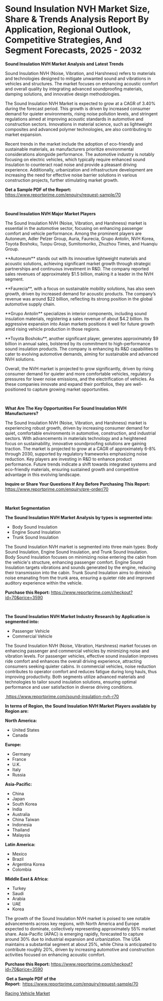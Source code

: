 <p><h1>Sound Insulation NVH Market Size, Share & Trends Analysis Report By Application, Regional Outlook, Competitive Strategies, And Segment Forecasts, 2025 - 2032</h1></p><p><strong>Sound Insulation NVH Market Analysis and Latest Trends</strong></p>
<p><p>Sound Insulation NVH (Noise, Vibration, and Harshness) refers to materials and technologies designed to mitigate unwanted sound and vibrations in vehicles and structures. The market focuses on enhancing acoustic comfort and overall quality by integrating advanced soundproofing materials, damping solutions, and innovative design methodologies.</p><p>The Sound Insulation NVH Market is expected to grow at a CAGR of 3.40% during the forecast period. This growth is driven by increased consumer demand for quieter environments, rising noise pollution levels, and stringent regulations aimed at improving acoustic standards in automotive and construction sectors. Innovations in material science, such as lightweight composites and advanced polymer technologies, are also contributing to market expansion.</p><p>Recent trends in the market include the adoption of eco-friendly and sustainable materials, as manufacturers prioritize environmental considerations alongside performance. The automotive industry is notably focusing on electric vehicles, which typically require enhanced sound insulation to counteract road noise and provide a pleasant driving experience. Additionally, urbanization and infrastructure development are increasing the need for effective noise barrier solutions in various construction projects, further stimulating market growth.</p></p>
<p><strong>Get a Sample PDF of the Report:&nbsp;</strong> <a href="https://www.reportprime.com/enquiry/request-sample/70?utm_campaign=3048&utm_medium=2&utm_source=Github&utm_content=ia&utm_term=17032025&utm_id=sound-insulation-nvh">https://www.reportprime.com/enquiry/request-sample/70</a></p>
<p>&nbsp;</p>
<p><strong>Sound Insulation NVH Major Market Players</strong></p>
<p><p>The Sound Insulation NVH (Noise, Vibration, and Harshness) market is essential in the automotive sector, focusing on enhancing passenger comfort and vehicle performance. Among the prominent players are Autoneum, Adler Pelzer Group, Auria, Faurecia, Grupo Antolin, NVH Korea, Toyota Boshoku, Tuopu Group, Sumitomoriko, Zhuzhou Times, and Huanqiu Group.</p><p>**Autoneum** stands out with its innovative lightweight materials and acoustic solutions, achieving significant market growth through strategic partnerships and continuous investment in R&D. The company reported sales revenues of approximately $1.5 billion, making it a leader in the NVH segment.</p><p>**Faurecia**, with a focus on sustainable mobility solutions, has also seen growth, driven by increased demand for acoustic products. The company’s revenue was around $22 billion, reflecting its strong position in the global automotive supply chain.</p><p>**Grupo Antolin** specializes in interior components, including sound insulation materials, registering a sales revenue of about $4.2 billion. Its aggressive expansion into Asian markets positions it well for future growth amid rising vehicle production in those regions.</p><p>**Toyota Boshoku**, another significant player, generates approximately $9 billion in annual sales, bolstered by its commitment to high-performance sound insulation products. The company is enhancing its R&D capabilities to cater to evolving automotive demands, aiming for sustainable and advanced NVH solutions.</p><p>Overall, the NVH market is projected to grow significantly, driven by rising consumer demand for quieter and more comfortable vehicles, regulatory pressures for lower noise emissions, and the electrification of vehicles. As these companies innovate and expand their portfolios, they are well-positioned to capture growing market opportunities.</p></p>
<p>&nbsp;</p>
<p><strong>What Are The Key Opportunities For Sound Insulation NVH Manufacturers?</strong></p>
<p><p>The Sound Insulation NVH (Noise, Vibration, and Harshness) market is experiencing robust growth, driven by increasing consumer demand for quiet, comfortable environments in automotive, construction, and industrial sectors. With advancements in materials technology and a heightened focus on sustainability, innovative soundproofing solutions are gaining traction. The market is projected to grow at a CAGR of approximately 6-8% through 2030, supported by regulatory frameworks emphasizing noise reduction. Key players are investing in R&D to enhance product performance. Future trends indicate a shift towards integrated systems and eco-friendly materials, ensuring sustained growth and competitive advantage in this evolving landscape.</p></p>
<p><strong>Inquire or Share Your Questions If Any Before Purchasing This Report:</strong> <a href="https://www.reportprime.com/enquiry/pre-order/70?utm_campaign=3048&utm_medium=2&utm_source=Github&utm_content=ia&utm_term=17032025&utm_id=sound-insulation-nvh">https://www.reportprime.com/enquiry/pre-order/70</a></p>
<p>&nbsp;</p>
<p><strong>Market Segmentation</strong></p>
<p><strong>The Sound Insulation NVH Market Analysis by types is segmented into:</strong></p>
<p><ul><li>Body Sound Insulation</li><li>Engine Sound Insulation</li><li>Trunk Sound Insulation</li></ul></p>
<p><p>The Sound Insulation NVH market is segmented into three main types: Body Sound Insulation, Engine Sound Insulation, and Trunk Sound Insulation. Body Sound Insulation focuses on minimizing noise entering the cabin from the vehicle's structure, enhancing passenger comfort. Engine Sound Insulation targets vibrations and sounds generated by the engine, reducing their transmission into the cabin. Trunk Sound Insulation aims to diminish noise emanating from the trunk area, ensuring a quieter ride and improved auditory experience within the vehicle.</p></p>
<p><strong>Purchase this Report:&nbsp;</strong><a href="https://www.reportprime.com/checkout?id=70&price=3590&utm_campaign=3048&utm_medium=2&utm_source=Github&utm_content=ia&utm_term=17032025&utm_id=sound-insulation-nvh">https://www.reportprime.com/checkout?id=70&price=3590</a></p>
<p>&nbsp;</p>
<p><strong>The Sound Insulation NVH Market Industry Research by Application is segmented into:</strong></p>
<p><ul><li>Passenger Vehicle</li><li>Commercial Vehicle</li></ul></p>
<p><p>The Sound Insulation NVH (Noise, Vibration, Harshness) market focuses on enhancing passenger and commercial vehicles by minimizing noise and vibration levels. For passenger vehicles, effective sound insulation improves ride comfort and enhances the overall driving experience, attracting consumers seeking quieter cabins. In commercial vehicles, noise reduction contributes to operator comfort and reduces fatigue during long hauls, thus improving productivity. Both segments utilize advanced materials and technologies to tailor sound insulation solutions, ensuring optimal performance and user satisfaction in diverse driving conditions.</p></p>
<p><a href="https://www.reportprime.com/sound-insulation-nvh-r70?utm_campaign=3048&utm_medium=2&utm_source=Github&utm_content=ia&utm_term=17032025&utm_id=sound-insulation-nvh">&nbsp;https://www.reportprime.com/sound-insulation-nvh-r70</a></p>
<p><strong>In terms of Region, the Sound Insulation NVH Market Players available by Region are:</strong></p>
<p>
    <p> <strong> North America: </strong>
        <ul>
            <li>United States</li>
            <li>Canada</li>
        </ul>
        </p> 
    <p> <strong> Europe: </strong>
        <ul>
            <li>Germany</li>
            <li>France</li>
            <li>U.K.</li>
            <li>Italy</li>
            <li>Russia</li>
        </ul>
        </p> 
    <p> <strong> Asia-Pacific: </strong>
        <ul>
            <li>China</li>
            <li>Japan</li>
            <li>South Korea</li>
            <li>India</li>
            <li>Australia</li>
            <li>China Taiwan</li>
            <li>Indonesia</li>
            <li>Thailand</li>
            <li>Malaysia</li>
        </ul>
        </p> 
    <p> <strong> Latin America: </strong>
        <ul>
            <li>Mexico</li>
            <li>Brazil</li>
            <li>Argentina Korea</li>
            <li>Colombia</li>
        </ul>
        </p> 
    <p> <strong> Middle East & Africa: </strong>
        <ul>
            <li>Turkey</li>
            <li>Saudi</li>
            <li>Arabia</li>
            <li>UAE</li>
            <li>Korea</li>
        </ul>
    </p>
    </p>
<p><p>The growth of the Sound Insulation NVH market is poised to see notable advancements across key regions, with North America and Europe expected to dominate, collectively representing approximately 55% market share. Asia-Pacific (APAC) is emerging rapidly, forecasted to capture around 30% due to industrial expansion and urbanization. The USA maintains a substantial segment at about 25%, while China is anticipated to contribute roughly 20%, driven by increasing automotive and construction activities focused on enhancing acoustic comfort.</p></p>
<p><strong>Purchase this Report: </strong><a href="https://www.reportprime.com/checkout?id=70&price=3590&utm_campaign=3048&utm_medium=2&utm_source=Github&utm_content=ia&utm_term=17032025&utm_id=sound-insulation-nvh">https://www.reportprime.com/checkout?id=70&price=3590</a></p>
<p>&nbsp;<strong>Get a Sample PDF of the Report:&nbsp;&nbsp;</strong><a href="https://www.reportprime.com/enquiry/request-sample/70?utm_campaign=3048&utm_medium=2&utm_source=Github&utm_content=ia&utm_term=17032025&utm_id=sound-insulation-nvh">https://www.reportprime.com/enquiry/request-sample/70</a></p>
<p><strong></strong></p>
<p><p><a href="https://github.com/leyesamilej/Market-Research-Report-List-1/blob/main/racing-vehicle-market.md?utm_campaign=3048&utm_medium=2&utm_source=Github&utm_content=ia&utm_term=17032025&utm_id=sound-insulation-nvh">Racing Vehicle Market</a></p></p>
